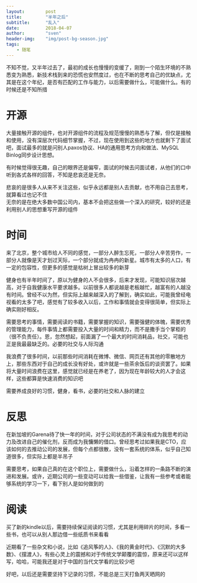 ```yaml
---
layout:        post  
title:         "半年之后"  
subtitle:      "乱入"  
date:          2018-04-07  
author:        "sven"  
header-img:    "img/post-bg-season.jpg"  
tags:
    - 随笔
---
```


不知不觉，又半年过去了，最初的成长也慢慢的变缓了，刚到一个陌生环境的不熟悉变为熟悉，新技术栈到来的恐慌也安然度过，也在不断的思考自己的优缺点，尤其是在这个年纪，是否有匹配的工作与能力，以后需要做什么，可能做什么。有的时候还是不知所措  

# 开源 
大量接触开源的组件，也对开源组件的流程及规范慢慢的熟悉与了解，但仅是接触和使用，没有深层次代码细节掌握，不过，现在使用到这些的地方也就剩下了面试吧，面试最多的就是问别人paxos协议、HA的通用思考方向和做法、MySQL Binlog同步设计思想。 
 
有时候觉得很无趣，自己的眼界还是偏窄，面试的时候去问面试者，从他们的口中听到各式各样的回答，不知是悲哀还是无奈。  

悲哀的是很多人从来不关注这些，似乎永远都是别人去贡献，也不用自己去思考，就算看过也记不住  
无奈的是在绝大多数中国公司内，基本不会把这些做一个深入的研究，较好的还是利用别人的思想重写开源的组件  

# 时间  
来了北京，整个城市给人不同的感觉，一部分人醉生忘死，一部分人辛苦劳作，一部分人就像是天才划过天际，一个部分就成为冉冉的新星。城市有太多的人口，有一定的包容性，但更多的感觉是枯树上冒出较多的新芽  

健身也有半年时间了，原以为健身的人不会很多，后来才发现，可能知识层次越高，对于自我健康水平要求越多。以前很多人都说越是老板越忙，越富有的人越没有时间。曾经不以为然，但实际上越来越深入的了解到，确实如此，可能我曾经电视看的太多了吧，感觉有了较多收入以后，工作和事情就会变得很简单，但实际上确实刚好相反。  

需要思考的事情，需要阅读的书籍，需要掌握的知识，需要强健的体魄，需要优秀的管理能力，每件事情上都需要投入大量的时间和精力，而不是撒手当个掌柜的（很不负责任）。恩，忽然想起，前面漏了一个最大的时间消耗品，社交，可能也正是我最最缺乏的。必要的社交与人际沟通  

我浪费了很多时间，以前那些时间消耗在微博、微信、网页还有其他的零散地方上，那些东西对于自己的成长没有好处，或许就是一些茶余饭后的谈资罢了。如果将大量时间浪费在这里，感觉就已经是在养老了，因为现在年龄较大的人才会这样，这些都算是快速消费的知识吧  

需要养成良好的习惯，健身，看书，必要的社交和人脉的建立  

# 反思 
在新加坡的Garena待了快一年的时间，对于公司状态的不满没有成为我思考的动力及改进自己的催化剂，反而成为我慵懒的借口。曾经思考过如果我是CTO，应该如何的去推动公司的发展，但每个点都很散，没有一套系统的体系，似乎自己知道很多，但实际上都是半吊子  

需要思考，如果自己真的在这个职位上，需要做什么，沿着怎样的一条路不断的演进和发展。或许，近期公司的一些变动可以给我一些借鉴，让我有一些参考或者能够系统的学习一下，看下别人是如何做到的  

# 阅读  
买了新的kindle以后，需要持续保证阅读的习惯，尤其是利用碎片的时间，多看一些书，也可以从别人那边借一些纸质书来看看  

近期看了一些杂文和小说，比如《追风筝的人》、《我的黄金时代》、《沉默的大多数》、《摆渡人》，有些心灵上的震撼和对于传统文学颠覆的震惊，原来还可以这样写，哈哈，可能我还是对于中国的当代文学看的比较少吧  

好吧，以后还是需要坚持下记录的习惯，不能总是三天打鱼两天晒网的  